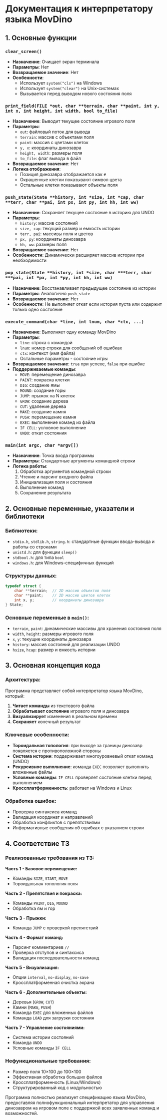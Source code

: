 # Документация к интерпретатору языка MovDino

## 1. Основные функции

### `clear_screen()`
- **Назначение**: Очищает экран терминала
- **Параметры**: Нет
- **Возвращаемое значение**: Нет
- **Особенности**: 
  - Использует `system("cls")` на Windows
  - Использует `system("clear")` на Unix-системах
  - Вызывается перед выводом нового состояния поля

### `print_field(FILE *out, char **terrain, char **paint, int y, int x, int height, int width, bool to_file)`
- **Назначение**: Выводит текущее состояние игрового поля
- **Параметры**:
  - `out`: файловый поток для вывода
  - `terrain`: массив с объектами поля
  - `paint`: массив с цветами клеток
  - `y, x`: координаты динозавра
  - `height, width`: размеры поля
  - `to_file`: флаг вывода в файл
- **Возвращаемое значение**: Нет
- **Логика отображения**:
  - Позиция динозавра отображается как `#`
  - Окрашенные клетки показывают символ цвета
  - Остальные клетки показывают объекты поля

### `push_state(State **history, int *size, int *cap, char **terr, char **pai, int px, int py, int hh, int ww)`
- **Назначение**: Сохраняет текущее состояние в историю для UNDO
- **Параметры**:
  - `history`: массив состояний
  - `size, cap`: текущий размер и емкость истории
  - `terr, pai`: массивы поля и цветов
  - `px, py`: координаты динозавра
  - `hh, ww`: размеры поля
- **Возвращаемое значение**: Нет
- **Особенности**: Динамически расширяет массив истории при необходимости

### `pop_state(State **history, int *size, char ***terr, char ***pai, int *px, int *py, int hh, int ww)`
- **Назначение**: Восстанавливает предыдущее состояние из истории
- **Параметры**: Аналогично `push_state`
- **Возвращаемое значение**: Нет
- **Особенности**: Не выполняет откат если история пуста или содержит только одно состояние

### `execute_command(char *line, int lnum, char *ctx, ...)`
- **Назначение**: Выполняет одну команду MovDino
- **Параметры**:
  - `line`: строка с командой
  - `lnum`: номер строки для сообщений об ошибках
  - `ctx`: контекст (имя файла)
  - Остальные параметры - состояние игры
- **Возвращаемое значение**: `true` при успехе, `false` при ошибке
- **Поддерживаемые команды**:
  - `MOVE`: перемещение динозавра
  - `PAINT`: покраска клетки
  - `DIG`: создание ямы
  - `MOUND`: создание горы
  - `JUMP`: прыжок на N клеток
  - `GROW`: создание дерева
  - `CUT`: удаление дерева
  - `MAKE`: создание камня
  - `PUSH`: перемещение камня
  - `EXEC`: выполнение команд из файла
  - `IF CELL`: условное выполнение
  - `UNDO`: откат состояния

### `main(int argc, char *argv[])`
- **Назначение**: Точка входа программы
- **Параметры**: Стандартные аргументы командной строки
- **Логика работы**:
  1. Обработка аргументов командной строки
  2. Чтение и парсинг входного файла
  3. Инициализация поля и состояния
  4. Выполнение команд
  5. Сохранение результата

## 2. Основные переменные, указатели и библиотеки

### Библиотеки:
- `stdio.h`, `stdlib.h`, `string.h`: стандартные функции ввода-вывода и работы со строками
- `unistd.h`: для функции `sleep()`
- `stdbool.h`: для типа `bool`
- `windows.h`: для Windows-специфичных функций

### Структуры данных:
```c
typedef struct {
    char **terrain;  // 2D массив объектов поля
    char **paint;    // 2D массив цветов клеток  
    int x, y;        // координаты динозавра
} State;
```

### Основные переменные в `main()`:
- `terrain`, `paint`: динамические массивы для хранения состояния поля
- `width`, `height`: размеры игрового поля
- `x`, `y`: текущие координаты динозавра
- `history`: массив состояний для реализации UNDO
- `hsize`, `hcap`: размер и емкость истории

## 3. Основная концепция кода

### Архитектура:
Программа представляет собой интерпретатор языка MovDino, который:
1. **Читает команды** из текстового файла
2. **Обрабатывает состояние** игрового поля и динозавра
3. **Визуализирует** изменения в реальном времени
4. **Сохраняет** конечный результат

### Ключевые особенности:
- **Тороидальная топология**: при выходе за границы динозавр появляется с противоположной стороны
- **Система истории**: поддерживает многоуровневый откат команд (UNDO)
- **Рекурсивное выполнение**: команда `EXEC` позволяет выполнять вложенные файлы
- **Условные команды**: `IF CELL` проверяет состояние клетки перед выполнением
- **Кроссплатформенность**: работает на Windows и Linux

### Обработка ошибок:
- Проверка синтаксиса команд
- Валидация координат и направлений
- Обработка конфликтов с препятствиями
- Информативные сообщения об ошибках с указанием строки

## 4. Соответствие ТЗ

### Реализованные требования из ТЗ:

**Часть 1 - Базовое перемещение:**
- Команды `SIZE`, `START`, `MOVE`
- Тороидальная топология поля

**Часть 2 - Препятствия и покраска:**
- Команды `PAINT`, `DIG`, `MOUND`
- Обработка ям и гор

**Часть 3 - Прыжки:**
- Команда `JUMP` с проверкой препятствий

**Часть 4 - Формат команд:**
-  Парсинг комментариев `//`
-  Проверка отступов и синтаксиса
-  Валидация последовательности команд

**Часть 5 - Визуализация:**
-  Опции `interval`, `no-display`, `no-save`
-  Кроссплатформенная очистка экрана

**Часть 6 - Дополнительные объекты:**
-  Деревья (`GROW`, `CUT`)
-  Камни (`MAKE`, `PUSH`)
-  Команда `EXEC` для вложенных файлов
-  Команда `LOAD` для загрузки состояния

**Часть 7 - Управление состояниями:**
-  Система истории состояний
-  Команда `UNDO`
-  Условные команды `IF CELL`

### Нефункциональные требования:
-  Размер поля 10×100 до 100×100
-  Эффективная обработка больших файлов
-  Кроссплатформенность (Linux/Windows)
-  Структурированный код с модульностью

Программа полностью реализует спецификацию языка MovDino, предоставляя полнофункциональный интерпретатор для управления динозавром на игровом поле с поддержкой всех заявленных команд и возможностей.
